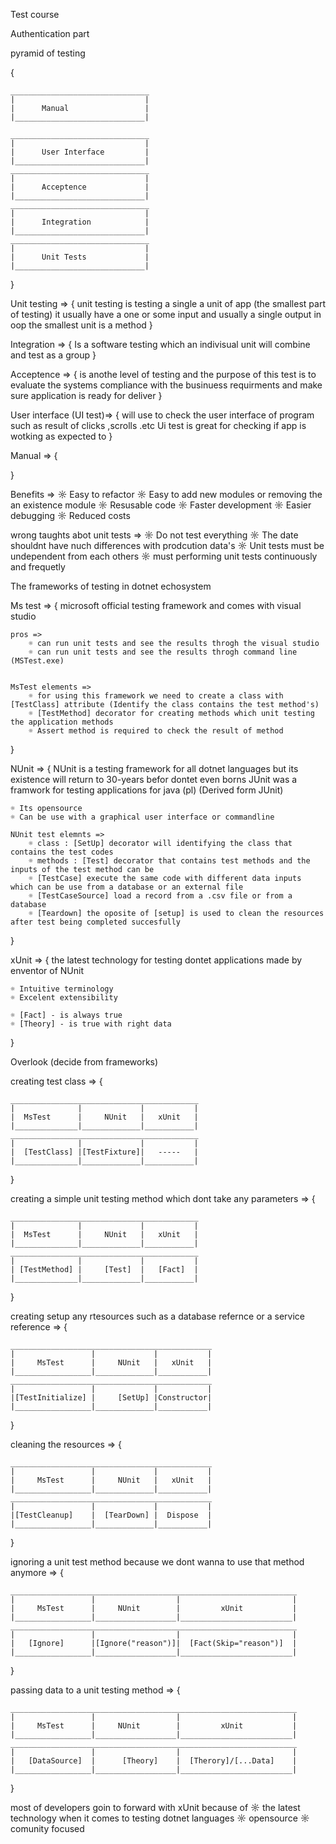 Test course

Authentication part

pyramid of testing 

{
  
    _______________________________
    |                             |
    |      Manual                 |
    |_____________________________|
  
    _______________________________
    |                             |
    |      User Interface         |
    |_____________________________|
    _______________________________
    |                             |
    |      Acceptence             |
    |_____________________________|
    _______________________________
    |                             |
    |      Integration            |
    |_____________________________|
    _______________________________
    |                             |
    |      Unit Tests             |
    |_____________________________|
}

 Unit testing =>
 {
     unit testing is testing a single a unit of app (the smallest part of testing)
     it usually have a one or some input and usually a single output
     in oop the smallest unit is a method
 }

 Integration =>
 {
     Is a software testing which an indivisual unit will combine and test as a group
 }

Acceptence =>
{
    is anothe level of testing and the purpose of this test is to evaluate the systems compliance with the businuess requirments
    and make sure application is ready for deliver
}

User interface (UI test)=>
{
    will use to check the user interface of program such as result of clicks ,scrolls .etc 
    Ui test is great for checking if app is wotking as expected to
}

Manual =>
{

}

Benefits =>
    ☼ Easy to refactor
    ☼ Easy to add new modules or removing the an existence module
    ☼ Resusable code
    ☼ Faster development
    ☼ Easier debugging
    ☼ Reduced costs

wrong taughts abot unit tests =>
    ☼ Do not test everything
    ☼ The date shouldnt have nuch differences with prodcution data's
    ☼ Unit tests must be undependent from each others
    ☼ must performing unit tests continuously and frequetly

The frameworks of testing in dotnet echosystem

Ms test =>
{
    microsoft official testing framework and comes with visual studio

    pros =>
        ☼ can run unit tests and see the results throgh the visual studio 
        ☼ can run unit tests and see the results throgh command line (MSTest.exe)
    
    
    MsTest elements =>
        ☼ for using this framework we need to create a class with [TestClass] attribute (Identify the class contains the test method's)
        ☼ [TestMethod] decorator for creating methods which unit testing the application methods 
        ☼ Assert method is required to check the result of method 
}

NUnit =>
{
    NUnit is a testing framework for all dotnet languages but its existence will return to 30-years befor dontet even borns
    JUnit was a framwork for testing applications for java (pl)
    (Derived form JUnit)

    ☼ Its opensource
    ☼ Can be use with a graphical user interface or commandline

    NUnit test elemnts =>
        ☼ class : [SetUp] decorator will identifying the class that contains the test codes
        ☼ methods : [Test] decorator that contains test methods and the inputs of the test method can be 
        ☼ [TestCase] execute the same code with different data inputs which can be use from a database or an external file 
        ☼ [TestCaseSource] load a record from a .csv file or from a database 
        ☼ [Teardown] the oposite of [setup] is used to clean the resources after test being completed succesfully
}

xUnit =>
{
    the latest technology for testing dontet applications 
    made by enventor of NUnit
    
    ☼ Intuitive terminology 
    ☼ Excelent extensibility

    ☼ [Fact] - is always true
    ☼ [Theory] - is true with right data

}

Overlook (decide from frameworks)

creating test class =>
{
  
    __________________________________________
    |              |             |           |    
    |  MsTest      |     NUnit   |   xUnit   |              
    |______________|_____________|___________|    
    __________________________________________
    |              |             |           |    
    |  [TestClass] |[TestFixture]|   -----   |              
    |______________|_____________|___________|    
}

creating a simple unit testing method which dont take any parameters =>
{
 
    __________________________________________
    |              |             |           |    
    |  MsTest      |     NUnit   |   xUnit   |              
    |______________|_____________|___________|    
    __________________________________________
    |              |             |           |     
    | [TestMethod] |     [Test]  |   [Fact]  |              
    |______________|_____________|___________|    
}

creating setup any rtesources such as a database refernce or a service reference =>
{
 
    _____________________________________________
    |                 |             |           |    
    |     MsTest      |     NUnit   |   xUnit   |              
    |_________________|_____________|___________|    
    _____________________________________________
    |                 |             |           |     
    |[TestInitialize] |     [SetUp] |Constructor|              
    |_________________|_____________|___________|    
} 

cleaning the resources =>
{

    _____________________________________________
    |                 |             |           |    
    |     MsTest      |     NUnit   |   xUnit   |              
    |_________________|_____________|___________|    
    _____________________________________________
    |                 |             |           |     
    |[TestCleanup]    |  [TearDown] |  Dispose  |              
    |_________________|_____________|___________|    
} 

ignoring a unit test method because we dont wanna to use that method anymore =>
{
   
    ________________________________________________________________
    |                 |                  |                         |    
    |     MsTest      |     NUnit        |         xUnit           |              
    |_________________|__________________|_________________________|    
    ________________________________________________________________
    |                 |                  |                         |     
    |   [Ignore]      |[Ignore("reason")]|  [Fact(Skip="reason")]  |              
    |_________________|__________________|_________________________|    
} 

passing data to a unit testing method =>
{
   
    ________________________________________________________________
    |                 |                  |                         |    
    |     MsTest      |     NUnit        |         xUnit           |              
    |_________________|__________________|_________________________|    
    ________________________________________________________________
    |                 |                  |                         |     
    |   [DataSource]  |      [Theory]    |  [Therory]/[...Data]    |              
    |_________________|__________________|_________________________|    
} 

most of developers goin to forward with xUnit because of
    ☼ the latest technology when it comes to testing dotnet languages
    ☼ opensource 
    ☼ comunity focused


